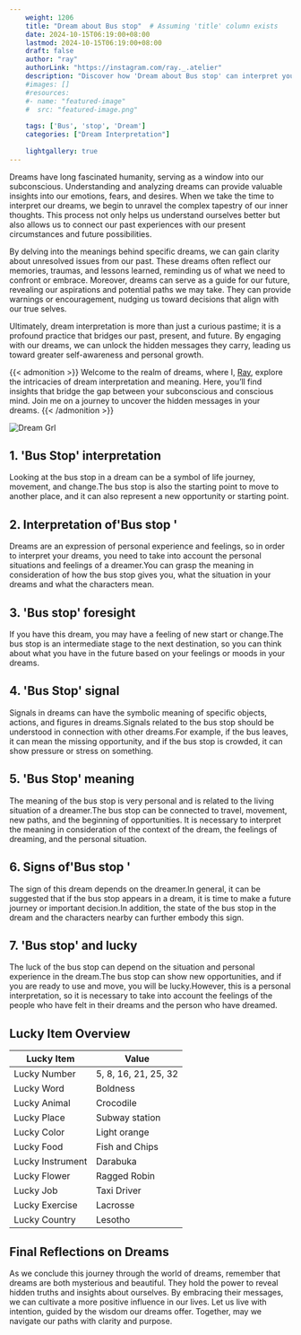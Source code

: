 ```yaml
---
    weight: 1206
    title: "Dream about Bus stop"  # Assuming 'title' column exists
    date: 2024-10-15T06:19:00+08:00
    lastmod: 2024-10-15T06:19:00+08:00
    draft: false
    author: "ray"
    authorLink: "https://instagram.com/ray._.atelier"
    description: "Discover how 'Dream about Bus stop' can interpret your future and uncover its significant meanings in your life."
    #images: []
    #resources:
    #- name: "featured-image"
    #  src: "featured-image.png"
    
    tags: ['Bus', 'stop', 'Dream']
    categories: ["Dream Interpretation"]
    
    lightgallery: true
---
```

    
Dreams have long fascinated humanity, serving as a window into our subconscious. Understanding and analyzing dreams can provide valuable insights into our emotions, fears, and desires. When we take the time to interpret our dreams, we begin to unravel the complex tapestry of our inner thoughts. This process not only helps us understand ourselves better but also allows us to connect our past experiences with our present circumstances and future possibilities.

By delving into the meanings behind specific dreams, we can gain clarity about unresolved issues from our past. These dreams often reflect our memories, traumas, and lessons learned, reminding us of what we need to confront or embrace. Moreover, dreams can serve as a guide for our future, revealing our aspirations and potential paths we may take. They can provide warnings or encouragement, nudging us toward decisions that align with our true selves.

Ultimately, dream interpretation is more than just a curious pastime; it is a profound practice that bridges our past, present, and future. By engaging with our dreams, we can unlock the hidden messages they carry, leading us toward greater self-awareness and personal growth.

{{< admonition >}}
Welcome to the realm of dreams, where I, [Ray](https://instagram.com/ray._.atelier), explore the intricacies of dream interpretation and meaning. Here, you’ll find insights that bridge the gap between your subconscious and conscious mind. Join me on a journey to uncover the hidden messages in your dreams.
{{< /admonition >}}

![Dream Grl](https://cdn.pixabay.com/photo/2017/11/02/03/35/gothic-2910057_1280.jpg "Dream Grl")

## 1. 'Bus Stop' interpretation
Looking at the bus stop in a dream can be a symbol of life journey, movement, and change.The bus stop is also the starting point to move to another place, and it can also represent a new opportunity or starting point.

## 2. Interpretation of'Bus stop '
Dreams are an expression of personal experience and feelings, so in order to interpret your dreams, you need to take into account the personal situations and feelings of a dreamer.You can grasp the meaning in consideration of how the bus stop gives you, what the situation in your dreams and what the characters mean.

## 3. 'Bus stop' foresight
If you have this dream, you may have a feeling of new start or change.The bus stop is an intermediate stage to the next destination, so you can think about what you have in the future based on your feelings or moods in your dreams.

## 4. 'Bus Stop' signal
Signals in dreams can have the symbolic meaning of specific objects, actions, and figures in dreams.Signals related to the bus stop should be understood in connection with other dreams.For example, if the bus leaves, it can mean the missing opportunity, and if the bus stop is crowded, it can show pressure or stress on something.

## 5. 'Bus Stop' meaning
The meaning of the bus stop is very personal and is related to the living situation of a dreamer.The bus stop can be connected to travel, movement, new paths, and the beginning of opportunities. It is necessary to interpret the meaning in consideration of the context of the dream, the feelings of dreaming, and the personal situation.

## 6. Signs of'Bus stop '
The sign of this dream depends on the dreamer.In general, it can be suggested that if the bus stop appears in a dream, it is time to make a future journey or important decision.In addition, the state of the bus stop in the dream and the characters nearby can further embody this sign.

## 7. 'Bus stop' and lucky
The luck of the bus stop can depend on the situation and personal experience in the dream.The bus stop can show new opportunities, and if you are ready to use and move, you will be lucky.However, this is a personal interpretation, so it is necessary to take into account the feelings of the people who have felt in their dreams and the person who have dreamed.

## Lucky Item Overview
| Lucky Item          | Value              |
|---------------|--------------------|
| Lucky Number        | 5, 8, 16, 21, 25, 32  |
| Lucky Word          | Boldness |
| Lucky Animal        | Crocodile |
| Lucky Place         | Subway station     |
| Lucky Color         | Light orange     |
| Lucky Food          | Fish and Chips      |
| Lucky Instrument    | Darabuka |
| Lucky Flower        | Ragged Robin    |
| Lucky Job           | Taxi Driver       |
| Lucky Exercise      | Lacrosse  |
| Lucky Country       | Lesotho    |


##  Final Reflections on Dreams

As we conclude this journey through the world of dreams, remember that dreams are both mysterious and beautiful. They hold the power to reveal hidden truths and insights about ourselves. By embracing their messages, we can cultivate a more positive influence in our lives. Let us live with intention, guided by the wisdom our dreams offer. Together, may we navigate our paths with clarity and purpose.
